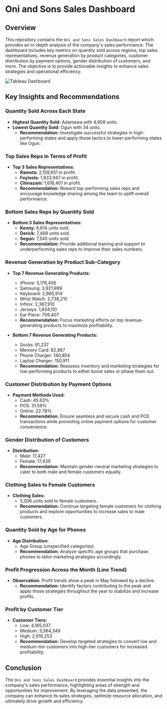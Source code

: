 # Oni and Sons Sales Dashboard

## Overview
This repository contains the `Oni and Sons Sales Dashboard` report which provides an in-depth analysis of the company's sales performance. The dashboard includes key metrics on quantity sold across regions, top sales representatives, revenue generation by product categories, customer distribution by payment options, gender distribution of customers, and more. The objective is to provide actionable insights to enhance sales strategies and operational efficiency.

![Tableau Dashboard](https://github.com/user-attachments/assets/f02e17c6-bf19-4d62-bd3c-f49fceea3b18)

## Key Insights and Recommendations

### Quantity Sold Across Each State
- **Highest Quantity Sold:** Adamawa with 4,908 units.
- **Lowest Quantity Sold:** Ogun with 34 units.
  - **Recommendation:** Investigate successful strategies in high-performing states and apply those tactics to lower-performing states like Ogun.

### Top Sales Reps in Terms of Profit
- **Top 3 Sales Representatives:**
  - **Ramota:** 2,159,651 in profit.
  - **Feyisola:** 1,933,947 in profit.
  - **Chinazam:** 1,618,401 in profit.
  - **Recommendation:** Reward top-performing sales reps and encourage knowledge sharing among the team to uplift overall performance.

### Bottom Sales Reps by Quantity Sold
- **Bottom 3 Sales Representatives:**
  - **Kenny:** 6,814 units sold.
  - **Derick:** 7,468 units sold.
  - **Segun:** 7,545 units sold.
  - **Recommendation:** Provide additional training and support to underperforming sales reps to improve their sales numbers.

### Revenue Generation by Product Sub-Category
- **Top 7 Revenue Generating Products:**
  - iPhone: 5,176,456
  - Samsung: 3,921,989
  - Keyboard: 2,865,914
  - Wrist Watch: 2,738,210
  - Infinix: 2,387,910
  - Jerseys: 1,834,110
  - Ear Piece: 709,407
  - **Recommendation:** Focus marketing efforts on top revenue-generating products to maximize profitability.

- **Bottom 7 Revenue Generating Products:**
  - Socks: 61,237
  - Memory Card: 82,887
  - Phone Charger: 140,854
  - Laptop Charger: 150,911
  - **Recommendation:** Reassess inventory and marketing strategies for low-performing products to either boost sales or phase them out.

### Customer Distribution by Payment Options
- **Payment Methods Used:**
  - Cash: 45.63%
  - POS: 31.59%
  - Online: 22.78%
  - **Recommendation:** Ensure seamless and secure cash and POS transactions while promoting online payment options for customer convenience.

### Gender Distribution of Customers
- **Distribution:**
  - Male: 17,427
  - Female: 17,439
  - **Recommendation:** Maintain gender-neutral marketing strategies to cater to both male and female customers equally.

### Clothing Sales to Female Customers
- **Clothing Sales:**
  - 5,006 units sold to female customers.
  - **Recommendation:** Continue targeting female customers for clothing products and explore opportunities to increase sales to male customers.

### Quantity Sold by Age for Phones
- **Age Distribution:**
  - Age Group (unspecified categories)
  - **Recommendation:** Analyze specific age groups that purchase phones to tailor marketing strategies accordingly.

### Profit Progression Across the Month (Line Trend)
- **Observation:** Profit trends show a peak in May followed by a decline.
  - **Recommendation:** Identify factors contributing to the peak and apply those strategies throughout the year to stabilize and increase profits.

### Profit by Customer Tier
- **Customer Tiers:**
  - Low: 4,165,037
  - Medium: 3,364,349
  - High: 2,616,253
  - **Recommendation:** Develop targeted strategies to convert low and medium-tier customers into high-tier customers for increased profitability.

## Conclusion
The `Oni and Sons Sales Dashboard` provides essential insights into the company's sales performance, highlighting areas of strength and opportunities for improvement. By leveraging the data presented, the company can enhance its sales strategies, optimize resource allocation, and ultimately drive growth and efficiency.
